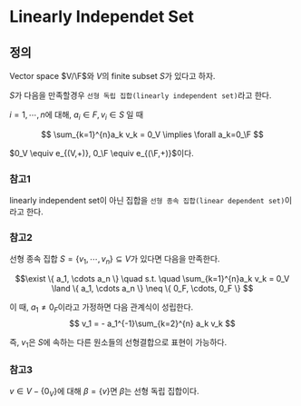 # Linearly Independet Set
## 정의
Vector space $V/\F$와 $V$의 finite subset $S$가 있다고 하자.

$S$가 다음을 만족할경우 `선형 독립 집합(linearly independent set)`라고 한다.

$i=1,\cdots,n$에 대해, $a_i \in F, v_i \in S$ 일 때

$$ \sum_{k=1}^{n}a_k v_k = 0_V \implies \forall a_k=0_\F $$ 

$0_V \equiv e_{(V,+)}, 0_\F \equiv e_{(\F,+)}$이다.

### 참고1
linearly independent set이 아닌 집합을 `선형 종속 집합(linear dependent set)`이라고 한다.

### 참고2
선형 종속 집합 $S = \{ v_1, \cdots , v_n \} \subseteq V$가 있다면 다음을 만족한다.

$$\exist \{ a_1, \cdots a_n \} \quad s.t. \quad \sum_{k=1}^{n}a_k v_k = 0_V \land \{ a_1, \cdots a_n \}  \neq \{ 0_F, \cdots, 0_F \} $$

이 때, $a_1 \neq 0_F$이라고 가정하면 다음 관계식이 성립한다.
$$  v_1 = - a_1^{-1}\sum_{k=2}^{n} a_k v_k $$

즉, $v_1$은 $S$에 속하는 다른 원소들의 선형결합으로 표현이 가능하다.

### 참고3
$v \in V- \{0_V\}$에 대해 $\beta=\{v\}$면 $\beta$는 선형 독립 집합이다.
